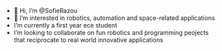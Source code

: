 - 👋 Hi, I’m @SofieRazou
- 👀 I’m interested in robotics, automation and space-related applications 
- I’m currently a first year ece student 
- I’m looking to collaborate on fun robotics and programming peojects that reciprocate to real world innovative applications



<!---
SofieRazou/SofieRazou is a ✨ special ✨ repository because its `README.md` (this file) appears on your GitHub profile.
You can click the Preview link to take a look at your changes.
--->
